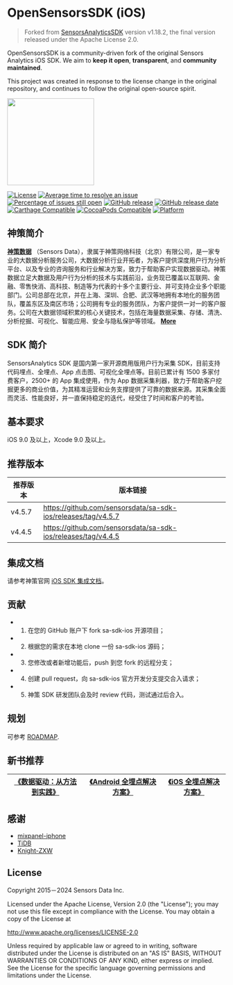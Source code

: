 # OpenSensorsSDK (iOS)

> Forked from [SensorsAnalyticsSDK](https://github.com/sensorsdata/sa-sdk-ios) version v1.18.2, the final version released under the Apache License 2.0.

OpenSensorsSDK is a community-driven fork of the original Sensors Analytics iOS SDK. We aim to **keep it open**, **transparent**, and **community maintained**.

This project was created in response to the license change in the original repository, and continues to follow the original open-source spirit.

<img src="https://ow-file.sensorsdata.cn/www/home/header/sensors_header_icon.svg" width="200" >

[![License](https://img.shields.io/github/license/sensorsdata/sa-sdk-ios.svg)](https://github.com/sensorsdata/sa-sdk-ios/blob/master/LICENSE)
[![Average time to resolve an issue](http://isitmaintained.com/badge/resolution/sensorsdata/sa-sdk-ios.svg)](http://isitmaintained.com/project/sensorsdata/sa-sdk-ios "Average time to resolve an issue")
[![Percentage of issues still open](http://isitmaintained.com/badge/open/sensorsdata/sa-sdk-ios.svg)](http://isitmaintained.com/project/sensorsdata/sa-sdk-ios "Percentage of issues still open")
[![GitHub release](https://img.shields.io/github/tag/sensorsdata/sa-sdk-ios.svg?label=release)](https://github.com/sensorsdata/sa-sdk-ios/releases)
[![GitHub release date](https://img.shields.io/github/release-date/sensorsdata/sa-sdk-ios.svg)](https://github.com/sensorsdata/sa-sdk-ios/releases)
[![Carthage Compatible](https://img.shields.io/badge/Carthage-compatible-4BC51D.svg?style=flat)](https://github.com/Carthage/Carthage)
[![CocoaPods Compatible](https://img.shields.io/cocoapods/v/SensorsAnalyticsSDK.svg)](https://img.shields.io/cocoapods/v/SensorsAnalyticsSDK.svg)
[![Platform](https://img.shields.io/cocoapods/p/SensorsAnalyticsSDK.svg?style=flat)](http://cocoadocs.org/docsets/SensorsAnalyticsSDK)

## 神策简介

[**神策数据**](https://www.sensorsdata.cn/)
（Sensors Data），隶属于神策网络科技（北京）有限公司，是一家专业的大数据分析服务公司，大数据分析行业开拓者，为客户提供深度用户行为分析平台、以及专业的咨询服务和行业解决方案，致力于帮助客户实现数据驱动。神策数据立足大数据及用户行为分析的技术与实践前沿，业务现已覆盖以互联网、金融、零售快消、高科技、制造等为代表的十多个主要行业、并可支持企业多个职能部门。公司总部在北京，并在上海、深圳、合肥、武汉等地拥有本地化的服务团队，覆盖东区及南区市场；公司拥有专业的服务团队，为客户提供一对一的客户服务。公司在大数据领域积累的核心关键技术，包括在海量数据采集、存储、清洗、分析挖掘、可视化、智能应用、安全与隐私保护等领域。 [**More**](https://www.sensorsdata.cn/about/aboutus.html)


## SDK 简介

SensorsAnalytics SDK 是国内第一家开源商用版用户行为采集 SDK，目前支持代码埋点、全埋点、App 点击图、可视化全埋点等。目前已累计有 1500 多家付费客户，2500+ 的 App 集成使用，作为 App 数据采集利器，致力于帮助客户挖掘更多的商业价值，为其精准运营和业务支撑提供了可靠的数据来源。其采集全面而灵活、性能良好，并一直保持稳定的迭代，经受住了时间和客户的考验。

## 基本要求

iOS 9.0 及以上，Xcode 9.0 及以上。

## 推荐版本

| 推荐版本 | 版本链接 |
| ------ | ------ | 
| v4.5.7 | https://github.com/sensorsdata/sa-sdk-ios/releases/tag/v4.5.7  |
| v4.4.5 | https://github.com/sensorsdata/sa-sdk-ios/releases/tag/v4.4.5  |

## 集成文档

请参考神策官网 [iOS SDK 集成文档](http://www.sensorsdata.cn/manual/ios_sdk.html)。


## 贡献

* 1.  在您的 GitHub 账户下 fork sa-sdk-ios 开源项目；
* 2.  根据您的需求在本地 clone 一份 sa-sdk-ios 源码；
* 3.  您修改或者新增功能后，push 到您 fork 的远程分支；
* 4.  创建 pull request，向 sa-sdk-ios 官方开发分支提交合入请求；
* 5.  神策 SDK 研发团队会及时 review 代码，测试通过后合入。

## 规划

可参考 [ROADMAP](ROADMAP.md).


## 新书推荐

| [《数据驱动：从方法到实践》](https://item.jd.com/12322322.html) | [《Android 全埋点解决方案》](https://item.jd.com/12574672.html) | [《iOS 全埋点解决方案》](https://item.jd.com/12867068.html)
| ------ | ------ | ------ |


## 感谢
- [mixpanel-iphone](https://github.com/mixpanel/mixpanel-iphone) 
- [TiDB](https://github.com/pingcap/tidb) 
- [Knight-ZXW](https://github.com/Knight-ZXW)

## License

Copyright 2015－2024 Sensors Data Inc.

Licensed under the Apache License, Version 2.0 (the "License");
you may not use this file except in compliance with the License.
You may obtain a copy of the License at

http://www.apache.org/licenses/LICENSE-2.0

Unless required by applicable law or agreed to in writing, software
distributed under the License is distributed on an "AS IS" BASIS,
WITHOUT WARRANTIES OR CONDITIONS OF ANY KIND, either express or implied.
See the License for the specific language governing permissions and
limitations under the License.
